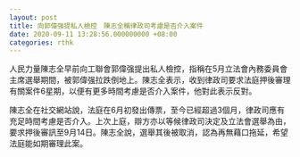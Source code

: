 ```yaml
---
layout: post
title: 向郭偉强提私人檢控　陳志全稱律政司考慮是否介入案件
date: 2020-09-11 13:28:56.000000000 +08:00
categories: rthk
---
```


人民力量陳志全早前向工聯會郭偉强提出私人檢控，指稱在5月立法會內務委員會主席選舉期間，被郭偉强拉跌倒地上。陳志全表示，收到律政司要求法庭押後審理有關案件6星期，以便有更多時間考慮是否介入案件，他對此表示反對。 

陳志全在社交網站說，法庭在6月初發出傳票，至今已經超過3個月，律政司應有充足時間考慮是否介入。上次上庭，辯方亦以等候律政司決定及立法會選舉為由，要求押後審訊至9月14日。陳志全說，選舉其後被取消，認為再無藉口拖延，希望法庭能如期審理此案。

